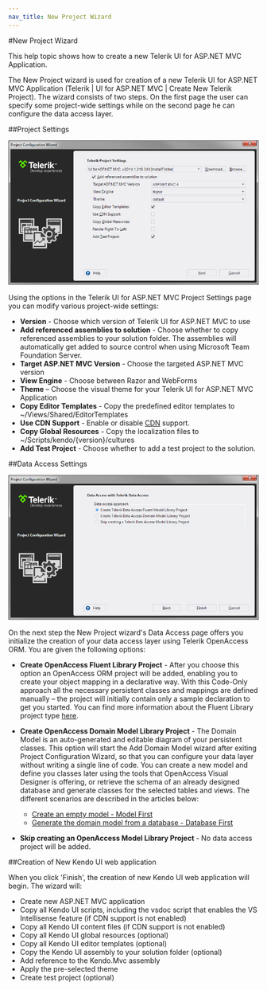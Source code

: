 ```yaml
---
nav_title: New Project Wizard
---
```


#New Project Wizard

This help topic shows how to create a new Telerik UI for ASP.NET MVC Application.

The New Project wizard is used for creation of a new Telerik UI for ASP.NET MVC Application (Telerik | UI for ASP.NET MVC | Create New Telerik Project). The wizard consists of two steps. On the first page the user can specify some project-wide settings while on the second page he can configure the data access layer.

##Project Settings

![New Project Wizard](/getting-started/using-kendo-with/aspnet-mvc/vs-integration/images/new1.png)

Using the options in the Telerik UI for ASP.NET MVC Project Settings page you can modify various project-wide settings:

-   **Version** - Choose which version of Telerik UI for ASP.NET MVC to use
- **Add referenced assemblies to solution** - Choose whether to copy referenced assemblies to your solution folder. The assemblies will automatically get added to source control when using Microsoft Team Foundation Server.
-   **Target ASP.NET MVC Version** - Choose the targeted ASP.NET MVC version
-   **View Engine** - Choose between Razor and WebForms
-   **Theme** – Choose the visual theme for your Telerik UI for ASP.NET MVC Application
-   **Copy Editor Templates** - Copy the predefined editor templates to ~/Views/Shared/EditorTemplates
-   **Use CDN Support** - Enable or disable [CDN](/getting-started/javascript-dependencies#cdn) support.
-   **Copy Global Resources** - Copy the localization files to ~/Scripts/kendo/{version}/cultures
-   **Add Test Project** - Choose whether to add a test project to the solution.

##Data Access Settings

![Data Access Settings](/getting-started/using-kendo-with/aspnet-mvc/vs-integration/images/data_access.png)

On the next step the New Project wizard's Data Access page offers you initialize the creation of your data access layer using Telerik OpenAccess ORM. You are given the following options:

- **Create OpenAccess Fluent Library Project** - After you choose this option an OpenAccess ORM project will be added, enabling you to create your object mapping in a declarative way. With this Code-Only approach all the necessary persistent classes and mappings are defined manually – the project will initially contain only a sample declaration to get you started. You can find more information about the Fluent Library project type [here](http://www.telerik.com/help/openaccess-orm/getting-started-fluent-mapping-overview.html).
- **Create OpenAccess Domain Model Library Project** - The Domain Model is an auto-generated and editable diagram of your persistent classes. This option will start the Add Domain Model wizard after exiting Project Configuration Wizard, so that you can configure your data layer without writing a single line of code. You can create a new model and define you classes later using the tools that OpenAccess Visual Designer is offering, or retrieve the schema of an already designed database and generate classes for the selected tables and views. The different scenarios are described in the articles below:
    - [Create an empty model - Model First](http://www.telerik.com/help/openaccess-orm/getting-started-root-getting-started-with-update-schema-tools.html)
    - [Generate the domain model from a database - Database First](http://www.telerik.com/help/openaccess-orm/getting-started-root-generating-model-mappings-taking-database-first-approach.html)

- **Skip creating an OpenAccess Model Library Project** - No data access project will be added.

##Creation of New Kendo UI web application

When you click 'Finish', the creation of new Kendo UI web application will begin. The wizard will:

- Create new ASP.NET MVC application
- Copy all Kendo UI scripts, including the vsdoc script that enables the VS Intellisense feature (if CDN support is not enabled)
- Copy all Kendo UI content files (if CDN support is not enabled)
- Copy all Kendo UI global resources (optional)
- Copy all Kendo UI editor templates (optional)
- Copy the Kendo UI assembly to your solution folder (optional)
- Add reference to the Kendo.Mvc assembly
- Apply the pre-selected theme
- Create test project (optional)


